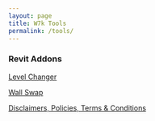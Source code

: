 ```yaml
---
layout: page
title: W7k Tools 
permalink: /tools/
---
```


### Revit Addons

<a href="https://w7k.pl/tools/levelchanger/">Level Changer</a>

<a href="https://w7k.pl/tools/wallswap/">Wall Swap</a>


<div class="terms">
    <a href="https://w7k.pl/terms/">Disclaimers, Policies, Terms & Conditions</a>
</div>
